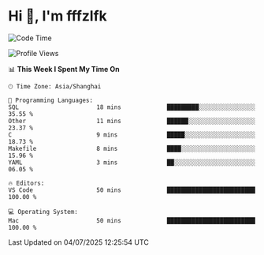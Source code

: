 # Hi 👋, I'm fffzlfk

<!--START_SECTION:waka-->
![Code Time](http://img.shields.io/badge/Code%20Time-1%2C308%20hrs%2022%20mins-blue)

![Profile Views](http://img.shields.io/badge/Profile%20Views-0-blue)

📊 **This Week I Spent My Time On** 

```text
🕑︎ Time Zone: Asia/Shanghai

💬 Programming Languages: 
SQL                      18 mins             █████████░░░░░░░░░░░░░░░░   35.55 % 
Other                    11 mins             ██████░░░░░░░░░░░░░░░░░░░   23.37 % 
C                        9 mins              █████░░░░░░░░░░░░░░░░░░░░   18.73 % 
Makefile                 8 mins              ████░░░░░░░░░░░░░░░░░░░░░   15.96 % 
YAML                     3 mins              ██░░░░░░░░░░░░░░░░░░░░░░░   06.05 % 

🔥 Editors: 
VS Code                  50 mins             █████████████████████████   100.00 % 

💻 Operating System: 
Mac                      50 mins             █████████████████████████   100.00 % 
```


 Last Updated on 04/07/2025 12:25:54 UTC
<!--END_SECTION:waka-->
